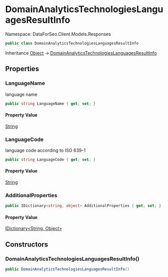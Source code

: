# DomainAnalyticsTechnologiesLanguagesResultInfo

Namespace: DataForSeo.Client.Models.Responses

```csharp
public class DomainAnalyticsTechnologiesLanguagesResultInfo
```

Inheritance [Object](https://docs.microsoft.com/en-us/dotnet/api/system.object) → [DomainAnalyticsTechnologiesLanguagesResultInfo](./dataforseo.client.models.responses.domainanalyticstechnologieslanguagesresultinfo.md)

## Properties

### **LanguageName**

language name

```csharp
public string LanguageName { get; set; }
```

#### Property Value

[String](https://docs.microsoft.com/en-us/dotnet/api/system.string)<br>

### **LanguageCode**

language code according to ISO 639-1

```csharp
public string LanguageCode { get; set; }
```

#### Property Value

[String](https://docs.microsoft.com/en-us/dotnet/api/system.string)<br>

### **AdditionalProperties**

```csharp
public IDictionary<string, object> AdditionalProperties { get; set; }
```

#### Property Value

[IDictionary&lt;String, Object&gt;](https://docs.microsoft.com/en-us/dotnet/api/system.collections.generic.idictionary-2)<br>

## Constructors

### **DomainAnalyticsTechnologiesLanguagesResultInfo()**

```csharp
public DomainAnalyticsTechnologiesLanguagesResultInfo()
```
